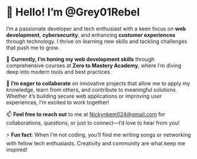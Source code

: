 # 👋 Hello! I’m @Grey01Rebel

I’m a passionate developer and tech enthusiast with a keen focus on **web development**, **cybersecurity**, and enhancing **customer experiences** through technology. I thrive on learning new skills and tackling challenges that push me to grow.

🌱 **Currently, I’m honing my web development skills** through comprehensive courses at **Zero to Mastery Academy**, where I’m diving deep into modern tools and best practices.

💞️ **I’m eager to collaborate** on innovative projects that allow me to apply my knowledge, learn from others, and contribute to meaningful solutions. Whether it’s building secure web applications or improving user experiences, I’m excited to work together!

📫 **Feel free to reach out** to me at [Nickynkem024@gmail.com](mailto:Nickynkem024@gmail.com) for collaborations, questions, or just to connect—I’d love to hear from you!

⚡ **Fun fact**: When I’m not coding, you’ll find me writing songs or networking with fellow tech enthusiasts. Creativity and community are what keep me inspired!

